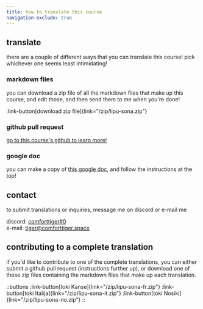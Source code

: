 ```yaml
---
title: how to translate this course 
navigation-exclude: true
---
```


<!-- you don't need to translate this page! -->

## translate
there are a couple of different ways that you can translate this course! pick whichever one seems least intimidating!

### markdown files
you can download a zip file of all the markdown files that make up this course, and edit those, and then send them to me when you're done!

:link-button[download zip file]{link="/zip/lipu-sona.zip"}

### github pull request
[go to this course's github to learn more!](https://github.com/comforttiger/lipu-sona-pi-toki-pona)

### google doc
you can make a copy of [this google doc](https://docs.google.com/document/d/1iJc8SWJTMfSQs3vaD0khQ5pfb-v8HduxnoeBjDvRamE/edit?usp=sharing), and follow the instructions at the top!

## contact
to submit translations or inquiries, message me on discord or e-mail me

discord: [comforttiger#0](https://discord.com/users/152843864342790145) \
e-mail: [tiger@comforttiger.space](mailto:tiger@comforttiger.space)

## contributing to a complete translation
if you'd like to contribute to one of the complete translations, you can either submit a github pull request (instructions further up), or download one of these zip files containing the markdown files that make up each translation.

::buttons
:link-button[toki Kanse]{link="/zip/lipu-sona-fr.zip"} 
:link-button[toki Italija]{link="/zip/lipu-sona-it.zip"} 
:link-button[toki Nosiki]{link="/zip/lipu-sona-no.zip"}
::



